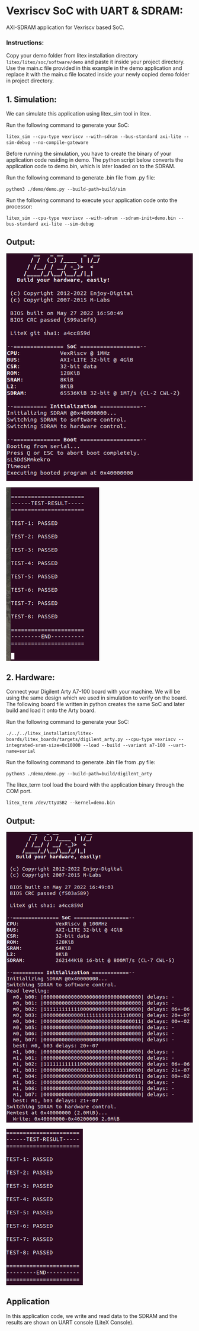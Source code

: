 # Vexriscv SoC with UART & SDRAM:
AXI-SDRAM application for Vexriscv based SoC.

### Instructions:
Copy your demo folder from litex installation directory ``litex/litex/soc/software/demo`` and paste it inside your project directory. Use the main.c file provided in this example in the demo application and replace it with the main.c file located inside your newly copied demo folder in project directory.

## 1. Simulation:
We can simulate this application using litex_sim tool in litex.

Run the following command to generate your SoC:
```
litex_sim --cpu-type vexriscv --with-sdram --bus-standard axi-lite --sim-debug --no-compile-gateware
```
Before running the simulation, you have to create the binary of your application code residing in demo. The python script below converts the application code to demo.bin, which is later loaded on to the SDRAM.

Run the following command to generate .bin file from .py file:
```
python3 ./demo/demo.py --build-path=build/sim
```
Run the following command to execute your application code onto the processor:
```
litex_sim --cpu-type vexriscv --with-sdram --sdram-init=demo.bin --bus-standard axi-lite --sim-debug
```


## Output:
![sdram_sim1.png](./../../Pictures/sdram_sim1.png "Optional title")

![sdram_sim2.png](./../../Pictures/sdram_sim2.png "Optional title")

## 2. Hardware:
Connect your Digilent Arty A7-100 board with your machine. We will be using the same design which we used in simulation to verify on the board. The following board file written in python creates the same SoC and later build and load it onto the Arty board.

Run the following command to generate your SoC:
```
./../../litex_installation/litex-boards/litex_boards/targets/digilent_arty.py --cpu-type vexriscv --integrated-sram-size=0x10000 --load --build --variant a7-100 --uart-name=serial
```
Run the following command to generate .bin file from .py file:
```
python3 ./demo/demo.py --build-path=build/digilent_arty
```
The litex_term tool load the board with the application binary through the COM port.
```
litex_term /dev/ttyUSB2 --kernel=demo.bin
```
## Output:
![sdram_hard1.png](./../../Pictures/sdram_hard1.png "Optional title")

![sdram_hard2.png](./../../Pictures/sdram_hard2.png "Optional title")

## Application
In this application code, we write and read data to the SDRAM and the results are shown on UART console (LiteX Console).
